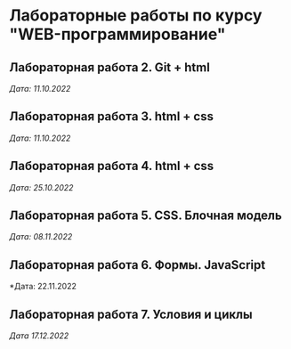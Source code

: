 # Лабораторные работы по курсу "WEB-программирование"

## Лабораторная работа 2. Git + html

*Дата: 11.10.2022*

## Лабораторная работа 3. html + css

*Дата: 11.10.2022*

## Лабораторная работа 4. html + css

*Дата: 25.10.2022*

## Лабораторная работа 5. CSS. Блочная модель

*Дата: 08.11.2022*

## Лабораторная работа 6. Формы. JavaScript

*Дата: 22.11.2022

## Лабораторная работа 7. Условия и циклы

*Дата 17.12.2022*